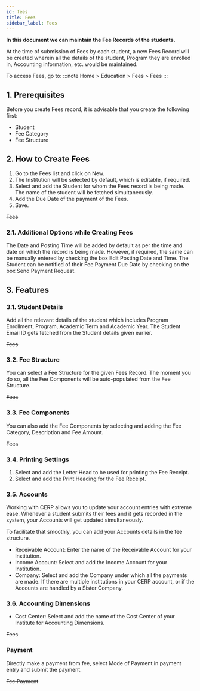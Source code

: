 ```yaml
---
id: fees
title: Fees
sidebar_label: Fees
---
```


**In this document we can maintain the Fee Records of the students.**

At the time of submission of Fees by each student, a new Fees Record will be created wherein all the details of the student, Program they are enrolled in, Accounting information, etc. would be maintained.

To access Fees, go to:
:::note
Home > Education > Fees > Fees
:::

## 1. Prerequisites

Before you create Fees record, it is advisable that you create the following first:

- Student
- Fee Category
- Fee Structure

## 2. How to Create Fees

1. Go to the Fees list and click on New.
1. The Institution will be selected by default, which is editable, if required.
1. Select and add the Student for whom the Fees record is being made. The name of the student will be fetched simultaneously.
1. Add the Due Date of the payment of the Fees.
1. Save.

~~Fees~~

### 2.1. Additional Options while Creating Fees

The Date and Posting Time will be added by default as per the time and date on which the record is being made. However, if required, the same can be manually entered by checking the box Edit Posting Date and Time.
The Student can be notified of their Fee Payment Due Date by checking on the box Send Payment Request.

## 3. Features

### 3.1. Student Details

Add all the relevant details of the student which includes Program Enrollment, Program, Academic Term and Academic Year. The Student Email ID gets fetched from the Student details given earlier.

~~Fees~~

### 3.2. Fee Structure

You can select a Fee Structure for the given Fees Record. The moment you do so, all the Fee Components will be auto-populated from the Fee Structure.

~~Fees~~

### 3.3. Fee Components

You can also add the Fee Components by selecting and adding the Fee Category, Description and Fee Amount.

~~Fees~~

### 3.4. Printing Settings

1. Select and add the Letter Head to be used for printing the Fee Receipt.
1. Select and add the Print Heading for the Fee Receipt.

### 3.5. Accounts

Working with CERP allows you to update your account entries with extreme ease. Whenever a student submits their fees and it gets recorded in the system, your Accounts will get updated simultaneously.

To facilitate that smoothly, you can add your Accounts details in the fee structure.

- Receivable Account: Enter the name of the Receivable Account for your Institution.
- Income Account: Select and add the Income Account for your Institution.
- Company: Select and add the Company under which all the payments are made. If there are multiple institutions in your CERP account, or if the Accounts are handled by a Sister Company.

### 3.6. Accounting Dimensions

- Cost Center: Select and add the name of the Cost Center of your Institute for Accounting Dimensions.

~~Fees~~

### Payment

Directly make a payment from fee, select Mode of Payment in payment entry and submit the payment.

~~Fee Payment~~
